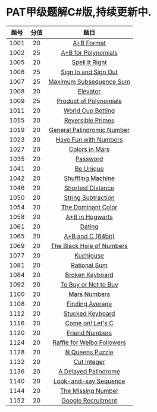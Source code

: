 # PAT甲级题解C#版,持续更新中.

| 题号  | 分值  |                                                 题目                                                  |
| :---: | :---: | :---------------------------------------------------------------------------------------------------: |
| 1001  |  20   |                 [A+B Format](https://jiayaoo3o.github.io/2019/04/16/1001-A-B-Format/)                 |
| 1002  |  25   |        [A+B for Polynomials](https://jiayaoo3o.github.io/2019/05/10/1002-A-B-for-Polynomials/)        |
| 1005  |  20   |             [Spell It Right](https://jiayaoo3o.github.io/2019/04/16/1005-Spell-It-Right/)             |
| 1006  |  25   |       [Sign In and Sign Out](https://jiayaoo3o.github.io/2019/05/28/1006-Sign-In-and-Sign-Out/)       |
| 1007  |  25   |    [Maximum Subsequence Sum](https://jiayaoo3o.github.io/2019/05/28/1007-Maximum-Subsequence-Sum/)    |
| 1008  |  20   |                   [Elevator](https://jiayaoo3o.github.io/2019/04/16/1008-Elevator/)                   |
| 1009  |  25   |     [Product of Polynomials](https://jiayaoo3o.github.io/2019/05/28/1009-Product-of-Polynomials/)     |
| 1011  |  20   |          [World Cup Betting](https://jiayaoo3o.github.io/2019/04/16/1011-World-Cup-Betting/)          |
| 1015  |  20   |          [Reversible Primes](https://jiayaoo3o.github.io/2019/04/16/1015-Reversible-Primes/)          |
| 1019  |  20   | [General Palindromic Number](https://jiayaoo3o.github.io/2019/04/17/1019-General-Palindromic-Number/) |
| 1023  |  20   |      [Have Fun with Numbers](https://jiayaoo3o.github.io/2019/04/17/1023-Have-Fun-with-Numbers/)      |
| 1027  |  20   |             [Colors in Mars](https://jiayaoo3o.github.io/2019/04/18/1027-Colors-in-Mars/)             |
| 1035  |  20   |                   [Password](https://jiayaoo3o.github.io/2019/04/18/1035-Password/)                   |
| 1041  |  20   |                  [Be Unique](https://jiayaoo3o.github.io/2019/04/19/1041-Be-Unique/)                  |
| 1042  |  20   |          [Shuffling Machine](https://jiayaoo3o.github.io/2019/04/19/1042-Shuffling-Machine/)          |
| 1046  |  20   |          [Shortest Distance](https://jiayaoo3o.github.io/2019/04/20/1046-Shortest-Distance/)          |
| 1050  |  20   |         [String Subtraction](https://jiayaoo3o.github.io/2019/04/22/1050-String-Subtraction/)         |
| 1054  |  20   |         [The Dominant Color](https://jiayaoo3o.github.io/2019/04/22/1054-The-Dominant-Color/)         |
| 1058  |  20   |            [A+B in Hogwarts](https://jiayaoo3o.github.io/2019/04/22/1058-A-B-in-Hogwarts/)            |
| 1061  |  20   |                     [Dating](https://jiayaoo3o.github.io/2019/04/23/1061-Dating/)                     |
| 1065  |  20   |           [A+B and C (64bit)](https://jiayaoo3o.github.io/2019/04/23/1065-A-B-and-C-64bit/)           |
| 1069  |  20   |  [The Black Hole of Numbers](https://jiayaoo3o.github.io/2019/04/23/1069-The-Black-Hole-of-Numbers/)  |
| 1077  |  20   |                  [Kuchiguse](https://jiayaoo3o.github.io/2019/04/26/1077-Kuchiguse/)                  |
| 1081  |  20   |               [Rational Sum](https://jiayaoo3o.github.io/2019/04/26/1081-Rational-Sum/)               |
| 1084  |  20   |            [Broken Keyboard](https://jiayaoo3o.github.io/2019/04/28/1084-Broken-Keyboard/)            |
| 1092  |  20   |       [To Buy or Not to Buy](https://jiayaoo3o.github.io/2019/04/28/1092-To-Buy-or-Not-to-Buy/)       |
| 1100  |  20   |               [Mars Numbers](https://jiayaoo3o.github.io/2019/04/29/1100-Mars-Numbers/)               |
| 1108  |  20   |            [Finding Average](https://jiayaoo3o.github.io/2019/04/30/1108-Finding-Average/)            |
| 1112  |  20   |           [Stucked Keyboard](https://jiayaoo3o.github.io/2019/05/01/1112-Stucked-Keyboard/)           |
| 1116  |  20   |           [Come on! Let's C](https://jiayaoo3o.github.io/2019/05/03/1116-Come-on-Let-s-C/)            |
| 1120  |  20   |             [Friend Numbers](https://jiayaoo3o.github.io/2019/05/03/1120-Friend-Numbers/)             |
| 1124  |  20   | [Raffle for Weibo Followers](https://jiayaoo3o.github.io/2019/05/04/1124-Raffle-for-Weibo-Followers/) |
| 1128  |  20   |            [N Queens Puzzle](https://jiayaoo3o.github.io/2019/05/05/1128-N-Queens-Puzzle/)            |
| 1132  |  20   |                [Cut Integer](https://jiayaoo3o.github.io/2019/05/06/1132-Cut-Integer/)                |
| 1136  |  20   |       [A Delayed Palindrome](https://jiayaoo3o.github.io/2019/05/06/1136-A-Delayed-Palindrome/)       |
| 1140  |  20   |      [Look-and-say Sequence](https://jiayaoo3o.github.io/2019/05/09/1140-Look-and-say-Sequence/)      |
| 1144  |  20   |         [The Missing Number](https://jiayaoo3o.github.io/2019/05/09/1144-The-Missing-Number/)         |
| 1152  |  20   |         [Google Recruitment](https://jiayaoo3o.github.io/2019/05/09/1152-Google-Recruitment/)         |

